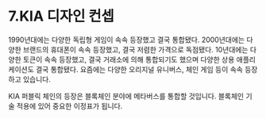 # 7.KIA 디자인 컨셉

1990년대에는 다양한 독립형 게임이 속속 등장했고 결국 통합됐다. 2000년대에는 다양한 브랜드의 휴대폰이 속속 등장했고, 결국 저렴한 가격으로 독점됐다. 10년대에는 다양한 토큰이 속속 등장했고, 결국 거래소에 의해 통합되기도 했으며 다양한 상용 애플리케이션도 결국 통합됐다. 요즘에는 다양한 오리지널 유니버스, 체인 게임 등이 속속 등장하고 있습니다.

KIA 퍼블릭 체인의 등장은 블록체인 분야에 메타버스를 통합할 것입니다. 블록체인 기술 적용에 있어 중요한 이정표가 됩니다.
